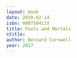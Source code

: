```yaml
---
layout: book
date: 2020-02-14
isbn: 000750411X
title: Fools and Mortals
stitle: 
author: Bernard Cornwell
year: 2017
---
```

